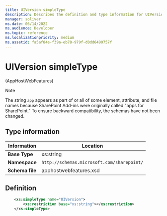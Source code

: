 ```yaml
---
title: UIVersion simpleType
description: Describes the definition and type information for UIVersion simpleType.
manager: soliver
ms.date: 06/14/2022
ms.audience: Developer
ms.topic: reference
ms.localizationpriority: medium
ms.assetid: fa5af84e-f39a-eb78-979f-d0dd6490757f
---
```


# UIVersion simpleType

(AppHostWebFeatures)

> [!NOTE]
> The string `app` appears as part of or all of some element, attribute, and file names because SharePoint Add-ins were originally called "apps for SharePoint." To ensure backward compatibility, the schemas have not been changed.

## Type information

| Information | Location |
|---|---|
| **Base Type**  | xs:string |
| **Namespace**  | `http://schemas.microsoft.com/sharepoint/` |
| **Schema file**  | apphostwebfeatures.xsd |

## Definition

```XML
    <xs:simpleType name="UIVersion">
        <xs:restriction base="xs:string"></xs:restriction>
    </xs:simpleType>
```



<br/>

<br/>
